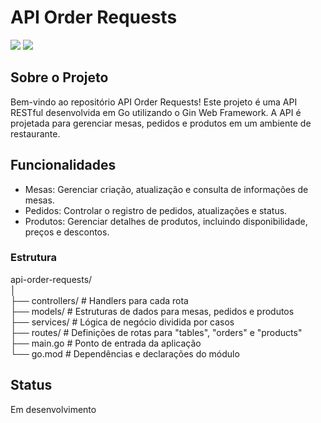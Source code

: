 # API Order Requests
<span>
    <img src="https://img.shields.io/badge/go-%2300ADD8.svg?style=for-the-badge&logo=go&logoColor=white"/>
    <img src="https://img.shields.io/badge/postgres-%23316192.svg?style=for-the-badge&logo=postgresql&logoColor=white"/>
</span>


## Sobre o Projeto
Bem-vindo ao repositório API Order Requests! Este projeto é uma API RESTful desenvolvida em Go utilizando o Gin Web Framework. A API é projetada para gerenciar mesas, pedidos e produtos em um ambiente de restaurante.

## Funcionalidades
<ul>
    <li>Mesas: Gerenciar criação, atualização e consulta de informações de mesas. </li>
    <li>Pedidos: Controlar o registro de pedidos, atualizações e status.</li>
    <li>Produtos: Gerenciar detalhes de produtos, incluindo disponibilidade, preços e descontos.</li>
</ul>

### Estrutura
<html>
api-order-requests/ <br>
│ <br>
├── controllers/     # Handlers para cada rota <br>
├── models/          # Estruturas de dados para mesas, pedidos e produtos <br>
├── services/        # Lógica de negócio dividida por casos <br>
├── routes/          # Definições de rotas para "tables", "orders" e "products" <br>
├── main.go          # Ponto de entrada da aplicação <br>
└── go.mod           # Dependências e declarações do módulo <br>

</html>

## Status
<p>
    Em desenvolvimento
</p>


